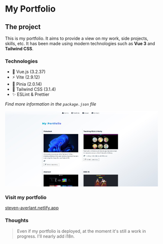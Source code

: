 # My Portfolio

## The project

This is my portfolio. It aims to provide a view on my work, side projects, skills, etc.
It has been made using modern technologies such as **Vue 3** and **Tailwind CSS**.

### Technologies

* 🔭 Vue.js (3.2.37)
* ⚡ Vite (2.9.12)
* 🍍 Pinia (2.0.14)
* 🌈 Tailwind CSS (3.1.4)
* ✨ ESLint & Prettier

*Find more information in the `package.json` file*

<picture>
  <source media="(prefers-color-scheme: dark)" srcset="/src/assets/screenshots/portfolio_dark_preview.JPG">
  <img alt="Portfolio preview in light and dark color mode." src="/src/assets/screenshots/portfolio_light_preview.JPG">
</picture>

### Visit my portfolio
[steven-averlant.netlify.app](https://steven-averlant.netlify.app/)

### Thoughts

> Even if my portfolio is deployed, at the moment it's still a work in progress. I'll nearly add i18n.